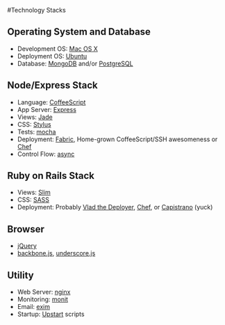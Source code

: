 #Technology Stacks

## Operating System and Database

* Development OS: [Mac OS X](http://www.apple.com/macosx/)
* Deployment OS: [Ubuntu](http://www.ubuntu.com/)
* Database: [MongoDB](http://www.mongodb.org/) and/or [PostgreSQL](http://www.postgresql.org/)

## Node/Express Stack

* Language: [CoffeeScript](http://jashkenas.github.com/coffee-script/)
* App Server: [Express](http://expressjs.com/)
* Views: [Jade](https://github.com/visionmedia/jade)
* CSS: [Stylus](http://learnboost.github.com/stylus/)
* Tests: [mocha](http://visionmedia.github.com/mocha/)
* Deployment: [Fabric](http://fabfile.org), Home-grown CoffeeScript/SSH awesomeness or [Chef](http://www.opscode.com/chef/)
* Control Flow: [async](https://github.com/caolan/async)

## Ruby on Rails Stack

* Views: [Slim](http://slim-lang.com/)
* CSS: [SASS](http://sass-lang.com/)
* Deployment: Probably [Vlad the Deployer](http://rubyhitsquad.com/Vlad_the_Deployer.html), [Chef](http://www.opscode.com/chef/), or [Capistrano](https://github.com/capistrano/capistrano/wiki) (yuck)

## Browser

* [jQuery](http://jquery.org/)
* [backbone.js](http://documentcloud.github.com/backbone/), [underscore.js](http://documentcloud.github.com/underscore/)

## Utility

* Web Server: [nginx](http://nginx.org/)
* Monitoring: [monit](http://mmonit.com/monit/)
* Email: [exim](http://www.exim.org/)
* Startup: [Upstart](http://upstart.ubuntu.com/) scripts
